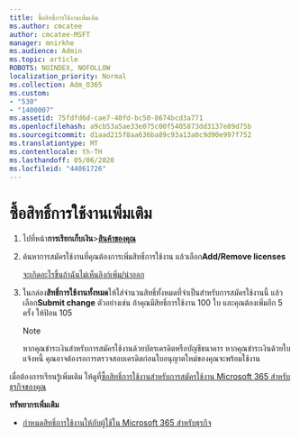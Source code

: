 ```yaml
---
title: ซื้อสิทธิ์การใช้งานเพิ่มเติม
ms.author: cmcatee
author: cmcatee-MSFT
manager: mnirkhe
ms.audience: Admin
ms.topic: article
ROBOTS: NOINDEX, NOFOLLOW
localization_priority: Normal
ms.collection: Adm_O365
ms.custom:
- "530"
- "1400007"
ms.assetid: 75fdfd6d-cae7-40fd-bc50-8674bcd3a771
ms.openlocfilehash: a9cb53a5ae33e075c00f5405873dd3137e89d75b
ms.sourcegitcommit: d1aad215f8aa636ba89c93a13a0c9d90e997f752
ms.translationtype: MT
ms.contentlocale: th-TH
ms.lasthandoff: 05/06/2020
ms.locfileid: "44061726"
---
```

# <a name="buy-additional-licenses"></a>ซื้อสิทธิ์การใช้งานเพิ่มเติม

1. ไปที่หน้า**การเรียกเก็บเงิน**\>**[สินค้าของคุณ](https://go.microsoft.com/fwlink/p/?linkid=842054)**

2. ค้นหาการสมัครใช้งานที่คุณต้องการเพิ่มสิทธิ์การใช้งาน แล้วเลือก**Add/Remove licenses**

    [จะเกิดอะไรขึ้นถ้าฉันไม่เห็นลิงก์เพิ่ม/นําออก](https://docs.microsoft.com/office365/admin/subscriptions-and-billing/buy-licenses#what-if-i-dont-see-the-addremove-licenses-link)

3. ในกล่อง**สิทธิ์การใช้งานทั้งหมด**ให้ใส่จํานวนสิทธิ์ทั้งหมดที่จําเป็นสําหรับการสมัครใช้งานนี้ แล้วเลือก**Submit change** ตัวอย่างเช่น ถ้าคุณมีสิทธิ์การใช้งาน 100 ใบ และคุณต้องเพิ่มอีก 5 ครั้ง ให้ป้อน 105

    > [!NOTE]
    > หากคุณชําระเงินสําหรับการสมัครใช้งานด้วยบัตรเครดิตหรือบัญชีธนาคาร หากคุณชําระเงินด้วยใบแจ้งหนี้ คุณอาจต้องรอการตรวจสอบเครดิตก่อนใบอนุญาตใหม่ของคุณจะพร้อมใช้งาน

เมื่อต้องการเรียนรู้เพิ่มเติม ให้ดูที่[ซื้อสิทธิ์การใช้งานสําหรับการสมัครใช้งาน Microsoft 365 สําหรับธุรกิจของคุณ](https://docs.microsoft.com/office365/admin/subscriptions-and-billing/buy-licenses)  

**ทรัพยากรเพิ่มเติม**

- [กําหนดสิทธิ์การใช้งานให้กับผู้ใช้ใน Microsoft 365 สําหรับธุรกิจ](https://docs.microsoft.com/office365/admin/subscriptions-and-billing/assign-licenses-to-users)